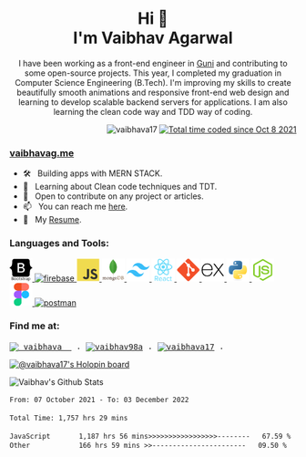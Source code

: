 <h1 align="center">Hi 👋
<br/>
 I'm Vaibhav Agarwal</h1>
 <p align="center">I have been working as a front-end engineer in <a href="https://gunisms.com.au" target="_blank">Guni</a> and contributing to some open-source projects.
This year, I completed my graduation in Computer Science Engineering (B.Tech). I'm improving my skills to create beautifully smooth animations and responsive front-end web design and learning to develop scalable backend servers for applications. I am also learning the clean code way and TDD way of coding.</p>

<p align="right"> <img src="https://komarev.com/ghpvc/?username=maithrivh&label=Profile%20views&color=0e75b6&style=flat" alt="vaibhava17" /> 
<a href="https://wakatime.com/@cab027d5-8b43-4899-8312-4f5dd5018bc9"><img src="https://wakatime.com/badge/user/cab027d5-8b43-4899-8312-4f5dd5018bc9.svg" alt="Total time coded since Oct 8 2021" /></a>
</p>

<h3 align="left"><a href="https://vaibhava17.github.io" target="_blank">vaibhavag.me</a></h3>

<ul>
  <li> 🛠 &nbsp; Building apps with MERN STACK.</li>
  <li> 🚀 &nbsp; Learning about Clean code techniques and TDT.</li>
  <li> 👯 &nbsp; Open to contribute on any project or articles.</li>  
  <li> 📫 &nbsp; You can reach me <a href="mailto:vaibhav@guni.au" target="_blank">here</a>.</li>
  <li> 📝 &nbsp; My <a href="https://github.com/vaibhava17/vaibhava17/blob/main/resume%20200kb.pdf" target="_blank">Resume</a>.</li>
</ul>

<h3 align="left">Languages and Tools:</h3>
<p align="left"> 
<a href="https://getbootstrap.com" target="_blank"> 
<img src="https://raw.githubusercontent.com/devicons/devicon/master/icons/bootstrap/bootstrap-plain-wordmark.svg" alt="bootstrap" width="40" height="40"/>
</a>
<a href="https://firebase.google.com/" target="_blank"> 
<img src="https://www.vectorlogo.zone/logos/firebase/firebase-icon.svg" alt="firebase" width="40" height="40"/> 
</a>
<a href="https://developer.mozilla.org/en-US/docs/Web/JavaScript" target="_blank"> 
<img src="https://raw.githubusercontent.com/devicons/devicon/master/icons/javascript/javascript-original.svg" alt="javascript" width="40" height="40"/> 
</a> 
<a href="https://www.mongodb.com/" target="_blank"> 
<img src="https://raw.githubusercontent.com/devicons/devicon/master/icons/mongodb/mongodb-original-wordmark.svg" alt="mongodb" width="40" height="40"/> 
</a> 
<a href="https://tailwindcss.com/docs/installation" target="_blank"> 
<img src="https://raw.githubusercontent.com/devicons/devicon/master/icons/tailwindcss/tailwindcss-plain.svg" alt="tailwindcss" width="40" height="40"/> 
</a>
<a href="https://reactjs.org/" target="_blank"> 
<img src="https://raw.githubusercontent.com/devicons/devicon/master/icons/react/react-original-wordmark.svg" alt="react" width="40" height="40"/> 
</a> 
<!-- <a href="https://heroku.com/" target="_blank"> 
<img src="https://github.com/devicons/devicon/blob/master/icons/heroku/heroku-original.svg" alt="heroku" width="40" height="40"/> 
</a> -->
<a href="https://git-scm.com/" target="_blank"> 
<img src="https://github.com/devicons/devicon/blob/master/icons/git/git-original.svg" alt="git" width="40" height="40"/> 
</a>
<a href="https://expressjs.com/" target="_blank"> 
<img src="https://github.com/devicons/devicon/blob/master/icons/express/express-original.svg" alt="expressjs" width="40" height="40"/> 
</a>
<!-- <a href="https://code.visualstudio.com/" target="_blank"> 
<img src="https://github.com/devicons/devicon/blob/master/icons/vscode/vscode-original.svg" alt="vscode" width="40" height="40"/> 
</a> -->
<!-- <a href="https://www.php.net/" target="_blank"> 
<img src="https://github.com/devicons/devicon/blob/master/icons/php/php-plain.svg" alt="php" width="40" height="40"/> 
</a> -->
<a href="https://www.python.org/" target="_blank"> 
<img src="https://github.com/devicons/devicon/blob/master/icons/python/python-original.svg" alt="python" width="40" height="40"/> 
</a>
<a href="https://nodejs.org/en/" target="_blank"> 
<img src="https://github.com/devicons/devicon/blob/master/icons/nodejs/nodejs-original.svg" alt="nodejs" width="40" height="40"/> 
</a>
<a href="https://www.figma.com/" target="_blank"> 
<img src="https://raw.githubusercontent.com/devicons/devicon/master/icons/figma/figma-original.svg" alt="figma" width="40" height="40"/> 
</a>
<a href="https://postman.com/" target="_blank"> 
<img src="https://uxwing.com/wp-content/themes/uxwing/download/brands-and-social-media/postman-icon.svg" alt="postman" width="40" height="40"/> 
</a>
</p>
<h3 align="left">Find me at:</h3>
<p align="left">
  <samp>
    <a href="https://twitter.com/_vaibhava__" target="_blank"><img align="center" src="https://raw.githubusercontent.com/rahuldkjain/github-profile-readme-generator/master/src/images/icons/Social/twitter.svg" alt="_vaibhava__" height="30" width="40" /></a> . 
    <a href="https://www.linkedin.com/in/vaibhava17/" target="_blank"><img align="center" src="https://raw.githubusercontent.com/rahuldkjain/github-profile-readme-generator/master/src/images/icons/Social/linked-in-alt.svg" alt="vaibhav98a" height="30" width="40" /></a> . 
    <a href="https://dev.to/vaibhava17" target="_blank"><img align="center" src="https://raw.githubusercontent.com/rahuldkjain/github-profile-readme-generator/master/src/images/icons/Social/devto.svg" alt="vaibhava17" height="30" width="40" /></a> . 
<!--     <a href="https://codepen.io/vaibhava17" target="_blank"><img align="center" src="https://raw.githubusercontent.com/rahuldkjain/github-profile-readme-generator/master/src/images/icons/Social/codepen.svg" alt="vaibhava17" height="30" width="40" /></a> -->
  </samp>
</p>

[![@vaibhava17's Holopin board](https://holopin.me/vaibhava17)](https://holopin.io/@vaibhava17)

![Vaibhav's Github Stats](https://github-readme-stats.vercel.app/api?username=vaibhava17&show_icons=true) 

<!--START_SECTION:waka-->

```text
From: 07 October 2021 - To: 03 December 2022

Total Time: 1,757 hrs 29 mins

JavaScript       1,187 hrs 56 mins>>>>>>>>>>>>>>>>>--------   67.59 %
Other            166 hrs 59 mins >>-----------------------   09.50 %
```

<!--END_SECTION:waka-->
